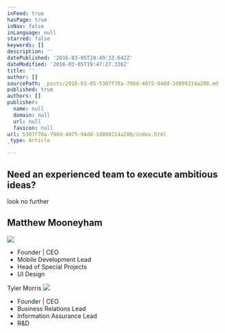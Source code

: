 ```yaml
---
inFeed: true
hasPage: true
inNav: false
inLanguage: null
starred: false
keywords: []
description: ''
datePublished: '2016-03-05T19:49:32.642Z'
dateModified: '2016-03-05T19:47:27.336Z'
title: ''
author: []
sourcePath: _posts/2016-03-05-5307f78a-798d-4075-94dd-1d899214a200.md
published: true
authors: []
publisher:
  name: null
  domain: null
  url: null
  favicon: null
url: 5307f78a-798d-4075-94dd-1d899214a200/index.html
_type: Article

---
```

## Need an experienced team to execute ambitious ideas?

look no further

## Matthew Mooneyham
![](https://the-grid-user-content.s3-us-west-2.amazonaws.com/188de8cb-2711-4b93-92d1-e68a7a5f99ad.png)

* Founder | CEO
* Mobile Development Lead
* Head of Special Projects
* UI Design

Tyler Morris
![](https://the-grid-user-content.s3-us-west-2.amazonaws.com/29188da4-3509-4bdb-b78c-f351ef302b55.png)

* Founder | CEO
* Business Relations Lead
* Information Assurance Lead
* R&D